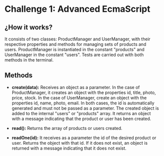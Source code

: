 # Challenge 1: Advanced EcmaScript

## ¿How it works?
It consists of two classes: ProductManager and UserManager, with their respective properties and methods for managing sets of products and users. ProductManager is instantiated in the constant "products" and UserManager in the constant "users". Tests are carried out with both methods in the terminal.

## Methods
- **create(data):** Receives an object as a parameter. In the case of ProductManager, it creates an object with the properties id, title, photo, price, stock. In the case of UserManager, create an object with the properties id, name, photo, email. In both cases, the id is automatically generated and must not be passed as a parameter. The created object is added to the internal "users" or "products" array. It returns an object with a message indicating that the product or user has been created.

- **read():** Returns the array of products or users created.

- **readOne(id):** It receives as a parameter the id of the desired product or user. Returns the object with that id. If it does not exist, an object is returned with a message indicating that it does not exist.